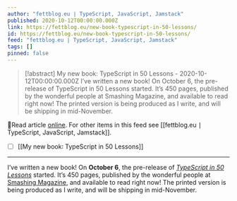 ```yaml
---
author: "fettblog․eu ∣ TypeScript, JavaScript, Jamstack"
published: 2020-10-12T00:00:00.000Z
link: https://fettblog.eu/new-book-typescript-in-50-lessons/
id: https://fettblog.eu/new-book-typescript-in-50-lessons/
feed: "fettblog․eu ∣ TypeScript, JavaScript, Jamstack"
tags: []
pinned: false
---
```

> [!abstract] My new book: TypeScript in 50 Lessons - 2020-10-12T00:00:00.000Z
> I’ve written a new book! On October 6, the pre-release of TypeScript in 50 Lessons started. It’s 450 pages, published by the wonderful people at Smashing Magazine, and available to read right now! The printed version is being produced as I write, and will be shipping in mid-November.

🔗Read article [online](https://fettblog.eu/new-book-typescript-in-50-lessons/). For other items in this feed see [[fettblog․eu ∣ TypeScript, JavaScript, Jamstack]].

- [ ] [[My new book꞉ TypeScript in 50 Lessons]]
- - -
I’ve written a new book! On **October 6**, the pre-release of [_TypeScript in 50 Lessons_](https://www.smashingmagazine.com/printed-books/typescript-in-50-lessons/) started. It’s 450 pages, published by the wonderful people at [Smashing Magazine](https://smashingmagazine.com), and available to read right now! The printed version is being produced as I write, and will be shipping in mid-November.
